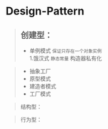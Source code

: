 # Design-Pattern

>## 创建型：
>* 单例模式  `保证只存在一个对象实例` <br>
>       1.饿汉式  `静态常量`
>       构造器私有化






>* 抽象工厂
>* 原型模式
>* 建造者模式
>* 工厂模式

>结构型：



>行为型：
    
